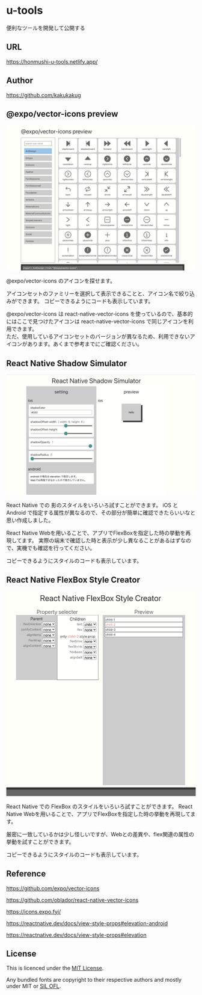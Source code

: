 # u-tools
便利なツールを開発して公開する

## URL
https://honmushi-u-tools.netlify.app/

## Author
https://github.com/kakukakug

## @expo/vector-icons preview
![vector-icons preview](./expo-icons.png)

@expo/vector-icons のアイコンを探せます。

アイコンセットのファミリーを選択して表示できることと、アイコン名で絞り込みができます。
コピーできるようにコードも表示しています。

@expo/vector-icons は react-native-vector-icons を使っているので、基本的にはここで見つけたアイコンは react-native-vector-icons で同じアイコンを利用できます。  
ただ、使用しているアイコンセットのバージョンが異なるため、利用できないアイコンがあります。あくまで参考までにご確認ください。

## React Native Shadow Simulator 
![React Native Shadow Simulator](./shadow-simulator.png)

React Native での 影のスタイルをいろいろ試すことができます。
iOS と Android で指定する属性が異なるので、その部分が簡単に確認できたらいいなと思い作成しました。

React Native Webを用いることで、アプリでFlexBoxを指定した時の挙動を再現してます。
実際の端末で確認した時と表示が少し異なることがあるはずなので、実機でも確認を行ってください。

コピーできるようにスタイルのコードも表示しています。

## React Native FlexBox Style Creator
![React Native FlexBox Style Creator](./flexbox-style.png)

React Native での FlexBox のスタイルをいろいろ試すことができます。
React Native Webを用いることで、アプリでFlexBoxを指定した時の挙動を再現してます。

厳密に一致しているかは少し怪しいですが、Webとの差異や、flex関連の属性の挙動を試すことができます。

コピーできるようにスタイルのコードも表示しています。

## Reference
https://github.com/expo/vector-icons

https://github.com/oblador/react-native-vector-icons

https://icons.expo.fyi/

https://reactnative.dev/docs/view-style-props#elevation-android

https://reactnative.dev/docs/view-style-props#elevation

## License

This is licenced under the [MIT License](http://opensource.org/licenses/mit-license.html).

Any bundled fonts are copyright to their respective authors and mostly under MIT or [SIL OFL](http://scripts.sil.org/OFL).


